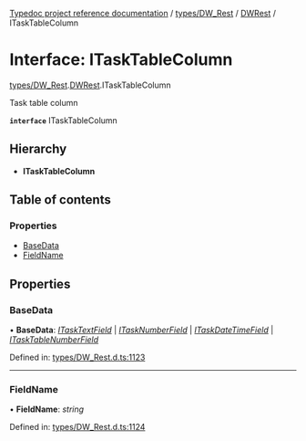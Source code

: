 [Typedoc project reference documentation](../README.md) / [types/DW_Rest](../modules/types_dw_rest.md) / [DWRest](../modules/types_dw_rest.dwrest.md) / ITaskTableColumn

# Interface: ITaskTableColumn

[types/DW_Rest](../modules/types_dw_rest.md).[DWRest](../modules/types_dw_rest.dwrest.md).ITaskTableColumn

Task table column

**`interface`** ITaskTableColumn

## Hierarchy

* **ITaskTableColumn**

## Table of contents

### Properties

- [BaseData](types_dw_rest.dwrest.itasktablecolumn.md#basedata)
- [FieldName](types_dw_rest.dwrest.itasktablecolumn.md#fieldname)

## Properties

### BaseData

• **BaseData**: [*ITaskTextField*](types_dw_rest.dwrest.itasktextfield.md) \| [*ITaskNumberField*](types_dw_rest.dwrest.itasknumberfield.md) \| [*ITaskDateTimeField*](types_dw_rest.dwrest.itaskdatetimefield.md) \| [*ITaskTableNumberField*](types_dw_rest.dwrest.itasktablenumberfield.md)

Defined in: [types/DW_Rest.d.ts:1123](https://github.com/DocuWare/REST-Sample-TS/blob/6171aa8/src/types/DW_Rest.d.ts#L1123)

___

### FieldName

• **FieldName**: *string*

Defined in: [types/DW_Rest.d.ts:1124](https://github.com/DocuWare/REST-Sample-TS/blob/6171aa8/src/types/DW_Rest.d.ts#L1124)
